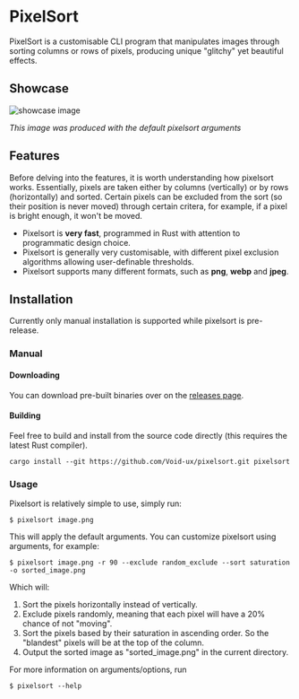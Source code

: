 # PixelSort

PixelSort is a customisable CLI program that manipulates images through sorting columns or rows of pixels, producing unique "glitchy" yet beautiful effects. 

## Showcase
![showcase image](https://cdn.overseer-bot.net/file/the-void/screenshots/output.png)

*This image was produced with the default pixelsort arguments*

## Features

Before delving into the features, it is worth understanding how pixelsort works. Essentially, pixels are taken either by columns (vertically) or by rows (horizontally) and sorted. Certain pixels can be excluded from the sort (so their position is never moved) through certain critera, for example, if a pixel is bright enough, it won't be moved.

- Pixelsort is **very fast**, programmed in Rust with attention to programmatic design choice.
- Pixelsort is generally very customisable, with different pixel exclusion algorithms allowing user-definable thresholds.
- Pixelsort supports many different formats, such as **png**, **webp** and **jpeg**.

## Installation

Currently only manual installation is supported while pixelsort is pre-release.

### Manual

#### Downloading

You can download pre-built binaries over on the [releases page](https://github.com/Void-ux/pixelsort/releases).

#### Building

Feel free to build and install from the source code directly (this requires the latest Rust compiler).
```shell
cargo install --git https://github.com/Void-ux/pixelsort.git pixelsort
```

### Usage

Pixelsort is relatively simple to use, simply run:
```shell
$ pixelsort image.png
```

This will apply the default arguments. You can customize pixelsort using arguments, for example:

```shell
$ pixelsort image.png -r 90 --exclude random_exclude --sort saturation -o sorted_image.png
```

Which will:

1. Sort the pixels horizontally instead of vertically.
2. Exclude pixels randomly, meaning that each pixel will have a 20% chance of not "moving".
3. Sort the pixels based by their saturation in ascending order. So the "blandest" pixels will be at the top of the column.
4. Output the sorted image as "sorted_image.png" in the current directory.

For more information on arguments/options, run
```shell
$ pixelsort --help
```
